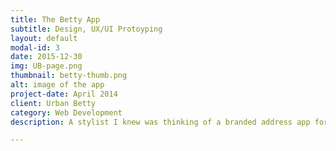 ```yaml
---
title: The Betty App
subtitle: Design, UX/UI Protoyping
layout: default
modal-id: 3
date: 2015-12-30
img: UB-page.png
thumbnail: betty-thumb.png
alt: image of the app
project-date: April 2014
client: Urban Betty
category: Web Development
description: A stylist I knew was thinking of a branded address app for her salon, and invited me to help. I made some wireframes, chose a color theme based on her <a href="http://urbanbetty.com/">website</a> and built the protoype using Ruby on Rails, jQuery mobile, and SASS. It's a really eye-opening experience to build something from conception to code, and it was definitely a fun way to expand my skills! Demo <a href="http://bettyapp.herokuapp.com/">here, repo <a href="https://github.com/risatrix/bettyApp">here</a>.

---
```

